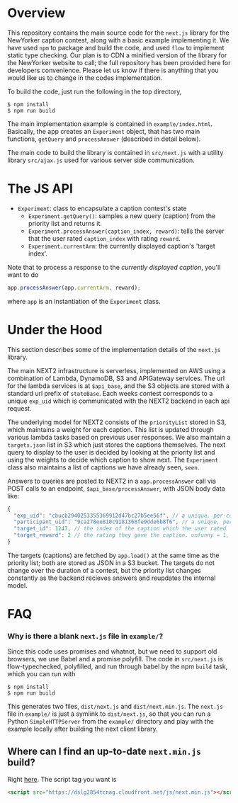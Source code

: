 # Overview

This repository contains the main source code for the `next.js` library for the NewYorker caption contest, along with a basic example implementing it. We have used `npm` to package and build the code, and used `flow` to implement static type checking. Our plan is to CDN a minified version of the library for the NewYorker website to call; the full repository has been provided here for developers convenience. Please let us know if there is anything that you would like us to change in the codes implementation.

To build the code, just run the following in the top directory,
```
$ npm install
$ npm run build
```

The main implementation example is contained in `example/index.html`. Basically, the app creates an `Experiment` object, that has two main functions, `getQuery` and `processAnswer` (described in detail below).

The main code to build the library is contained in `src/next.js` with a utility library `src/ajax.js` used for various server side communication.

# The JS API
* `Experiment`: class to encapsulate a caption contest's state
  * `Experiment.getQuery()`: samples a new query (caption) from the priority list and returns it.
  * `Experiment.processAnswer(caption_index, reward)`: tells the server that the user rated `caption_index` with rating `reward`.
  * `Experiment.currentArm`: the currently displayed caption's 'target index'.

Note that to process a response to the _currently displayed caption_, you'll want to do
```js
app.processAnswer(app.currentArm, reward);
```
where `app` is an instantiation of the `Experiment` class.
# Under the Hood

This section describes some of the implementation details of the `next.js` library.

The main NEXT2 infrastructure is serverless, implemented on AWS using a combination of Lambda, DynamoDB, S3 and APIGateway services. The url for the lambda services is at `$api_base`, and the S3 objects are stored with a standard url prefix of `stateBase`. Each weeks contest corresponds to a unique `exp_uid` which is communicated with the NEXT2 backend in each api request.

The underlying model for NEXT2 consists of the `priorityList` stored in S3, which maintains a weight for each caption. This list is updated through various lambda tasks based on previous user responses. We also maintain a `targets.json` list in S3 which just stores the captions themselves. The next query to display to the user is decided by looking at the priority list and using the weights to decide which caption to show next. The `Experiment` class also maintains a list of captions we have already seen, `seen`.


Answers to queries are posted to NEXT2 in a `app.processAnswer` call via POST calls to an endpoint,
`$api_base/processAnswer`, with JSON body data like:
```js
{
  "exp_uid": "cbucb2940253355369912d47bc27b5ee56f", // a unique, per-contest ID; changes every week
  "participant_uid": "9ca278ee810c9181368fe9dde6b8f6", // a unique, per-user ID. (currently) stays fixed after first visit
  "target_id": 1247, // the index of the caption which the user rated
  "target_reward": 2 // the rating they gave the caption. unfunny = 1, somewhat funny = 2, funny = 3
}
```
The targets (captions) are fetched by `app.load()` at the same time as the
priority list; both are stored as JSON in a S3 bucket. The targets do not change
over the duration of a contest, but the priority list changes constantly as the
backend recieves answers and reupdates the internal model.


# FAQ
### Why is there a blank `next.js` file in `example/`?
Since this code uses promises and whatnot, but we need to support old browsers, we use Babel and a promise polyfill.
The code in `src/next.js` is flow-typechecked, polyfilled, and run through babel by the npm `build` task, which you can run with
```
$ npm install
$ npm run build
```
This generates two files, `dist/next.js` and `dist/next.min.js`. The `next.js` file in `example/` is just a symlink to `dist/next.js`,
so that you can run a Python `SimpleHTTPServer` from the `example/` directory and play with the example locally after building the next client library.

## Where can I find an up-to-date `next.min.js` build?
Right [here](https://dslg2854tcnag.cloudfront.net/js/next.min.js).
The script tag you want is
```html
<script src="https://dslg2854tcnag.cloudfront.net/js/next.min.js"></script>
```

